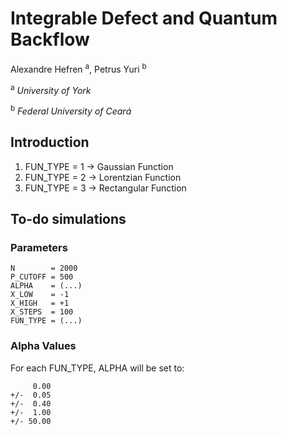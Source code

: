 # Integrable Defect and Quantum Backflow
Alexandre Hefren <sup>a</sup>, Petrus Yuri <sup>b</sup>


<sup>a</sup> _University of York_

<sup>b</sup> _Federal University of Ceará_

## Introduction

1. FUN_TYPE = 1 -> Gaussian Function
2. FUN_TYPE = 2 -> Lorentzian Function
3. FUN_TYPE = 3 -> Rectangular Function

## To-do simulations

### Parameters

```
N        = 2000
P_CUTOFF = 500
ALPHA    = (...)
X_LOW    = -1
X_HIGH   = +1
X_STEPS  = 100
FUN_TYPE = (...)
```

### Alpha Values

For each FUN_TYPE, ALPHA will be set to:

```
     0.00
+/-  0.05
+/-  0.40
+/-  1.00
+/- 50.00
```
